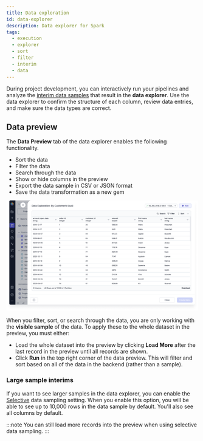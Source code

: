 ```yaml
---
title: Data exploration
id: data-explorer
description: Data explorer for Spark
tags:
  - execution
  - explorer
  - sort
  - filter
  - interim
  - data
---
```


During project development, you can interactively run your pipelines and analyze the [interim data samples](docs/Spark/execution/interactive-execution.md#interims) that result in the **data explorer**. Use the data explorer to confirm the structure of each column, review data entries, and make sure the data types are correct.

## Data preview

The **Data Preview** tab of the data explorer enables the following functionality.

- Sort the data
- Filter the data
- Search through the data
- Show or hide columns in the preview
- Export the data sample in CSV or JSON format
- Save the data transformation as a new gem

![Data_explorer](img/Data_Explorer.png)

When you filter, sort, or search through the data, you are only working with the **visible sample** of the data. To apply these to the whole dataset in the preview, you must either:

- Load the whole dataset into the preview by clicking **Load More** after the last record in the preview until all records are shown.
- Click **Run** in the top right corner of the data preview. This will filter and sort based on all of the data in the backend (rather than a sample).

### Large sample interims

If you want to see larger samples in the data explorer, you can enable the [Selective](docs/Spark/execution/data-sampling.md#selective-recommended) data sampling setting. When you enable this option, you will be able to see up to 10,000 rows in the data sample by default. You'll also see all columns by default.

:::note
You can still load more records into the preview when using selective data sampling.
:::
